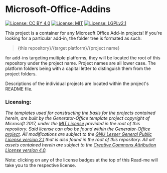 # Microsoft-Office-Addins
[![License: CC BY 4.0](https://img.shields.io/badge/License-CC%20BY%204.0-AA11AA.svg)][CC-BY-4.0]
[![License: MIT](https://img.shields.io/badge/License-MIT-AA11AA.svg)][MIT]
[![License: LGPLv2.1](https://img.shields.io/badge/License-LGPL2.1-AA11AA.svg)][LGPLv2.1]

This project is a container for any Microsoft Office Add-in projects!
If you're looking for a particular add-in, the folder tree is formated as such:
> {this repository}/{target platform}/{project name}

for add-ins targeting multiple platforms, they will be located the root of this
repository under the project name. Project names are all lower case.
The platform folders being with a capital letter to distinguish them from the
project folders.

Descriptions of the individual projects are located within the project's README
file.

### Licensing:
*The templates used for constructing the basis for the projects contained
herein, are built by the Generator-Office template project copyright of
Microsoft 2017, under the [MIT License][MIT] provided in the root of this
repository. Said license can also be found within the [Generator-Office project][1].
All modifications are subject to the [GNU Lesser General Public License
version 2.1][LGPLv2.1] that is also found in the root of this repository.
All art assets contained herein are subject to the [Creative Commons Attribution
License version 4.0][CC-BY-4.0].*

Note: clicking on any of the license badges at the top of this Read-me will take
you to the respective license.

[LGPLv2.1]: https://opensource.org/licenses/LGPL-2.1
[CC-BY-4.0]: https://creativecommons.org/licenses/by/4.0/
[MIT]: https://opensource.org/licenses/MIT

[1]: https://github.com/OfficeDev/generator-office
[2]: https://static2.sharepointonline.com/files/fabric/assets/license.txt
